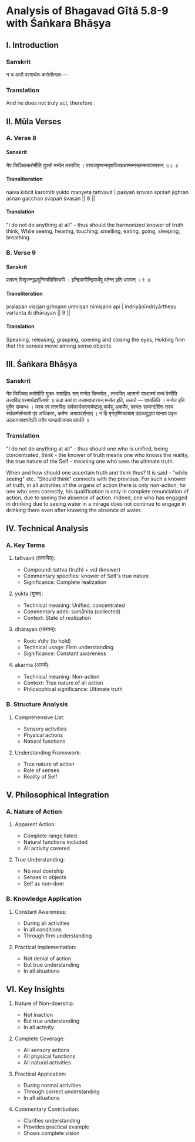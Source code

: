 # Analysis of Bhagavad Gītā 5.8-9 with Śaṅkara Bhāṣya

## I. Introduction

### Sanskrit
न च असौ परमार्थतः करोतीत्यतः —

### Translation
And he does not truly act, therefore:

## II. Mūla Verses

### A. Verse 8

#### Sanskrit
नैव किञ्चित्करोमीति युक्तो मन्येत तत्त्ववित् ।
पश्यञ्शृण्वन्स्पृशञ्जिघ्रन्नश्नन्गच्छन्स्वपञ्श्वसन् ॥ ८ ॥

#### Transliteration
naiva kiñcit karomīti yukto manyeta tattvavit |
paśyañ śṛṇvan spṛśañ jighran aśnan gacchan svapañ śvasan || 8 ||

#### Translation
"I do not do anything at all" - thus should the harmonized knower of truth think,
While seeing, hearing, touching, smelling, eating, going, sleeping, breathing.

### B. Verse 9

#### Sanskrit
प्रलपन् विसृजन्गृह्णन्नुन्मिषन्निमिषन्नपि ।
इन्द्रियाणीन्द्रियार्थेषु वर्तन्त इति धारयन् ॥ ९ ॥

#### Transliteration
pralapan visṛjan gṛhṇann unmiṣan nimiṣann api |
indriyāṇīndriyārtheṣu vartanta iti dhārayan || 9 ||

#### Translation
Speaking, releasing, grasping, opening and closing the eyes,
Holding firm that the senses move among sense objects.

## III. Śaṅkara Bhāṣya

### Sanskrit
नैव किञ्चित् करोमीति युक्तः समाहितः सन् मन्येत चिन्तयेत् , तत्त्ववित् आत्मनो याथात्म्यं तत्त्वं वेत्तीति तत्त्ववित् परमार्थदर्शीत्यर्थः ॥
कदा कथं वा तत्त्वमवधारयन् मन्येत इति, उच्यते — पश्यन्निति । मन्येत इति पूर्वेण सम्बन्धः । यस्य एवं तत्त्वविदः सर्वकार्यकरणचेष्टासु कर्मसु अकर्मैव, पश्यतः सम्यग्दर्शिनः तस्य सर्वकर्मसंन्यासे एव अधिकारः, कर्मणः अभावदर्शनात् । न हि मृगतृष्णिकायाम् उदकबुद्ध्या पानाय प्रवृत्तः उदकाभावज्ञानेऽपि तत्रैव पानप्रयोजनाय प्रवर्तते ॥

### Translation
"I do not do anything at all" - thus should one who is unified, being concentrated, think - the knower of truth means one who knows the reality, the true nature of the Self - meaning one who sees the ultimate truth.

When and how should one ascertain truth and think thus? It is said - "while seeing" etc. "Should think" connects with the previous. For such a knower of truth, in all activities of the organs of action there is only non-action; for one who sees correctly, his qualification is only in complete renunciation of action, due to seeing the absence of action. Indeed, one who has engaged in drinking due to seeing water in a mirage does not continue to engage in drinking there even after knowing the absence of water.

## IV. Technical Analysis

### A. Key Terms

1. tattvavit (तत्त्ववित्):
   - Compound: tattva (truth) + vid (knower)
   - Commentary specifies: knower of Self's true nature
   - Significance: Complete realization

2. yukta (युक्त):
   - Technical meaning: Unified, concentrated
   - Commentary adds: samāhita (collected)
   - Context: State of realization

3. dhārayan (धारयन्):
   - Root: √dhṛ (to hold)
   - Technical usage: Firm understanding
   - Significance: Constant awareness

4. akarma (अकर्म):
   - Technical meaning: Non-action
   - Context: True nature of all action
   - Philosophical significance: Ultimate truth

### B. Structure Analysis

1. Comprehensive List:
   - Sensory activities
   - Physical actions
   - Natural functions

2. Understanding Framework:
   - True nature of action
   - Role of senses
   - Reality of Self

## V. Philosophical Integration

### A. Nature of Action

1. Apparent Action:
   - Complete range listed
   - Natural functions included
   - All activity covered

2. True Understanding:
   - No real doership
   - Senses in objects
   - Self as non-doer

### B. Knowledge Application

1. Constant Awareness:
   - During all activities
   - In all conditions
   - Through firm understanding

2. Practical Implementation:
   - Not denial of action
   - But true understanding
   - In all situations

## VI. Key Insights

1. Nature of Non-doership:
   - Not inaction
   - But true understanding
   - In all activity

2. Complete Coverage:
   - All sensory actions
   - All physical functions
   - All natural activities

3. Practical Application:
   - During normal activities
   - Through correct understanding
   - In all situations

4. Commentary Contribution:
   - Clarifies understanding
   - Provides practical example
   - Shows complete vision
